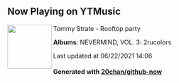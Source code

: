 ## Now Playing on YTMusic

[<img align="left" width="100" src="https://lh3.googleusercontent.com/nmBQiq1-b5G7Q9D-GbXrQzACw0L7pUeaAkAKya6HMDFGa-McloEVHD3M6aXETel_Q0UZObL_4d07r_qapQ">](https://music.youtube.com/watch?v=WXIcxB3Xe3M)

Tommy Strate - Rooftop party

**Albums**: NEVERMIND, VOL. 3: 2rucolors

Last updated at 06/22/2021 14:06

#### Generated with [20chan/github-now](https://github.com/20chan/github-now)

